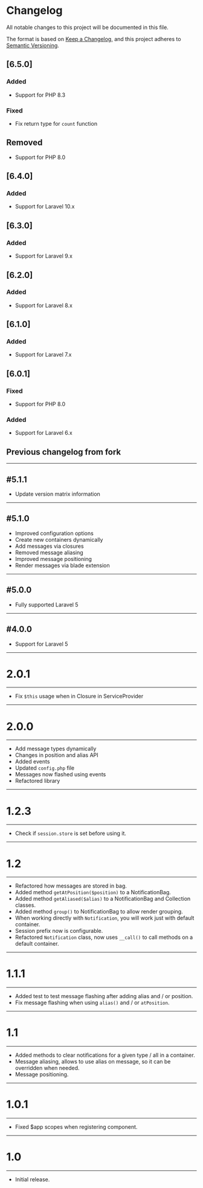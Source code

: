 # Changelog
All notable changes to this project will be documented in this file.

The format is based on [Keep a Changelog](https://keepachangelog.com/en/1.0.0/),
and this project adheres to [Semantic Versioning](https://semver.org/spec/v2.0.0.html).


## [6.5.0]
### Added
- Support for PHP 8.3

### Fixed
- Fix return type for `count` function

## Removed
- Support for PHP 8.0

## [6.4.0]
### Added
- Support for Laravel 10.x

## [6.3.0]
### Added
- Support for Laravel 9.x

## [6.2.0]
### Added
- Support for Laravel 8.x

## [6.1.0]
### Added
- Support for Laravel 7.x

## [6.0.1]
### Fixed
- Support for PHP 8.0

### Added
- Support for Laravel 6.x

## Previous changelog from fork

---

#5.1.1
---

* Update version matrix information

---

#5.1.0
---

* Improved configuration options
* Create new containers dynamically
* Add messages via closures
* Removed message aliasing
* Improved message positioning
* Render messages via blade extension

---

#5.0.0
---

* Fully supported Laravel 5

---

#4.0.0
---

* Support for Laravel 5

---

# 2.0.1
---

* Fix ```$this``` usage when in Closure in ServiceProvider

---

# 2.0.0
---

* Add message types dynamically
* Changes in position and alias API
* Added events
* Updated ```config.php``` file
* Messages now flashed using events
* Refactored library

---

# 1.2.3
---

* Check if ```session.store``` is set before using it.

---

# 1.2

---

* Refactored how messages are stored in bag.
* Added method ```getAtPosition($position)``` to a NotificationBag.
* Added method ```getAliased($alias)``` to a NotificationBag and Collection classes.
* Added method ```group()``` to NotificationBag to allow render grouping.
* When working directly with ```Notification```, you will work just with default container.
* Session prefix now is configurable.
* Refactored ```Notification``` class, now uses ```__call()``` to call methods on a default container.

---

# 1.1.1

---

* Added test to test message flashing after adding alias and / or position.
* Fix message flashing when using ```alias()``` and / or ```atPosition```.

---

# 1.1

---

* Added methods to clear notifications for a given type / all in a container.
* Message aliasing, allows to use alias on message, so it can be overridden when needed.
* Message positioning.

---

# 1.0.1

---

* Fixed $app scopes when registering component.

---

# 1.0

---

* Initial release.